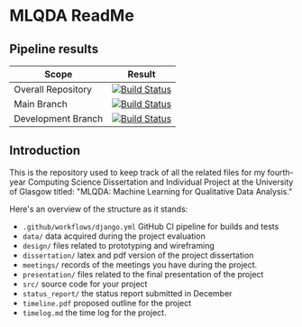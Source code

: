 # MLQDA ReadMe

## Pipeline results
|  Scope | Result |
| ------------- | ------------- |
| Overall Repository | [![Build Status](https://github.com/zsolttakacs2000/mlqda/actions/workflows/django.yml/badge.svg)](https://github.com/zsolttakacs2000/mlqda/actions/workflows/django.yml)  |
| Main Branch | [![Build Status](https://github.com/zsolttakacs2000/mlqda/actions/workflows/django.yml/badge.svg?branch=main)](https://github.com/zsolttakacs2000/mlqda/actions/workflows/django.yml?query=branch%3Amain) |
| Development Branch  | [![Build Status](https://github.com/zsolttakacs2000/mlqda/actions/workflows/django.yml/badge.svg?branch=dev)](https://github.com/zsolttakacs2000/mlqda/actions/workflows/django.yml?query=branch%3Adev)  |


## Introduction
This is the repository used to keep track of all the related files for my fourth-year Computing Science Dissertation and Individual Project at the University of Glasgow titled: "MLQDA: Machine Learning for Qualitative Data Analysis."

Here's an overview of the structure as it stands:
* `.github/workflows/django.yml` GitHub CI pipeline for builds and tests
* `data/` data acquired during the project evaluation
* `design/` files related to prototyping and wireframing
* `dissertation/` latex and pdf version of the project dissertation
* `meetings/` records of the meetings you have during the project.
* `presentation/` files related to the final presentation of the project
* `src/` source code for your project
* `status_report/` the status report submitted in December
* `timeline.pdf` proposed outline for the project
* `timelog.md` the time log for the project.
